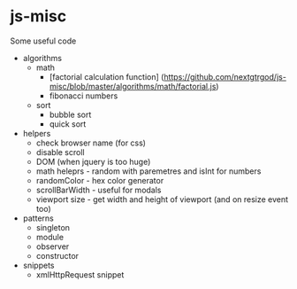 # js-misc
Some useful code

- algorithms
	- math
    	- [factorial calculation function] (https://github.com/nextgtrgod/js-misc/blob/master/algorithms/math/factorial.js)
    	- fibonacci numbers
  	- sort
    	- bubble sort
    	- quick sort
- helpers
	- check browser name (for css)
	- disable scroll
	- DOM (when jquery is too huge)
	- math heleprs - random with paremetres and isInt for numbers
	- randomColor - hex color generator
	- scrollBarWidth - useful for modals
	- viewport size - get width and height of viewport (and on resize event too)
- patterns
	- singleton
	- module
	- observer
	- constructor
- snippets
	- xmlHttpRequest snippet
